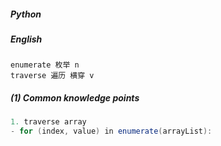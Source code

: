 ##### Python

##### English
```
enumerate 枚举 n
traverse 遍历 横穿 v
```

##### (1) Common knowledge points
```java
1. traverse array
- for (index, value) in enumerate(arrayList):
```
